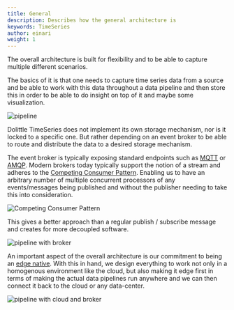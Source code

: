 ```yaml
---
title: General
description: Describes how the general architecture is
keywords: TimeSeries
author: einari
weight: 1
---
```

The overall architecture is built for flexibility and to be able to capture multiple
different scenarios.

The basics of it is that one needs to capture time series data from a source and be
able to work with this data throughout a data pipeline and then store this in order
to be able to do insight on top of it and maybe some visualization.

![pipeline](../pipeline.png)

Dolittle TimeSeries does not implement its own storage mechanism, nor is it locked
to a specific one. But rather depending on an event broker to be able to route and
distribute the data to a desired storage mechanism.

The event broker is typically exposing standard endpoints such as [MQTT](https://en.wikipedia.org/wiki/MQTT) or
[AMQP](https://en.wikipedia.org/wiki/Advanced_Message_Queuing_Protocol). Modern brokers
today typically support the notion of a stream and adheres to the
[Competing Consumer Pattern](https://docs.microsoft.com/en-us/azure/architecture/patterns/competing-consumers).
Enabling us to have an arbitrary number of multiple concurrent processors of any events/messages being
published and without the publisher needing to take this into consideration.

![Competing Consumer Pattern](../competing_consumer_pattern.png)

This gives a better approach than a regular publish / subscribe message and creates for
more decoupled software.

![pipeline with broker](../pipeline_with_broker.png)

An important aspect of the overall architecture is our commitment to being an
[edge native](/edge). With this in hand, we design everything to work
not only in a homogenous environment like the cloud, but also making it
edge first in terms of making the actual data pipelines run anywhere and
we can then connect it back to the cloud or any data-center.

![pipeline with cloud and broker](../pipeline_with_cloud_and_broker.png)
